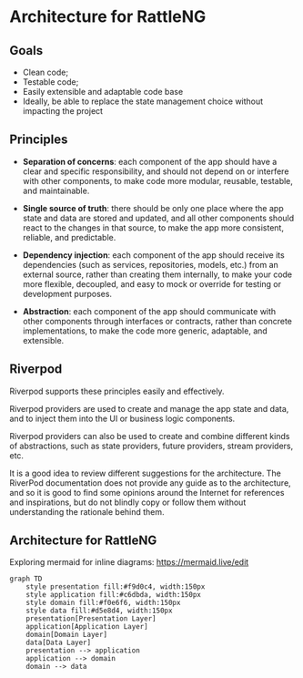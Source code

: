 # Architecture for RattleNG

## Goals

- Clean code;
- Testable code;
- Easily extensible and adaptable code base
- Ideally, be able to replace the state management choice without
  impacting the project

## Principles

- **Separation of concerns**: each component of the app should have a
  clear and specific responsibility, and should not depend on or
  interfere with other components, to make code more modular,
  reusable, testable, and maintainable.

- **Single source of truth**: there should be only one place where the
  app state and data are stored and updated, and all other components
  should react to the changes in that source, to make the app more
  consistent, reliable, and predictable.

- **Dependency injection**: each component of the app should receive
  its dependencies (such as services, repositories, models, etc.) from
  an external source, rather than creating them internally, to make
  your code more flexible, decoupled, and easy to mock or override for
  testing or development purposes.

- **Abstraction**: each component of the app should communicate with
  other components through interfaces or contracts, rather than
  concrete implementations, to make the code more generic, adaptable,
  and extensible.

## Riverpod

Riverpod supports these principles easily and effectively.  

Riverpod providers are used to create and manage the app state and
data, and to inject them into the UI or business logic components. 

Riverpod providers can also be used to create and combine different
kinds of abstractions, such as state providers, future providers,
stream providers, etc.

It is a good idea to review different suggestions for the
architecture. The RiverPod documentation does not provide any guide as
to the architecture, and so it is good to find some opinions around
the Internet for references and inspirations, but do not blindly copy
or follow them without understanding the rationale behind them.

## Architecture for RattleNG

Exploring mermaid for inline diagrams: https://mermaid.live/edit

```mermaid
graph TD
    style presentation fill:#f9d0c4, width:150px
    style application fill:#c6dbda, width:150px
    style domain fill:#f0e6f6, width:150px
    style data fill:#d5e8d4, width:150px
    presentation[Presentation Layer]
    application[Application Layer]
    domain[Domain Layer]
    data[Data Layer]
    presentation --> application
    application --> domain
    domain --> data
```
